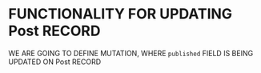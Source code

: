 # FUNCTIONALITY FOR UPDATING Post RECORD

WE ARE GOING TO DEFINE MUTATION, WHERE `published` FIELD IS BEING UPDATED ON Post RECORD


